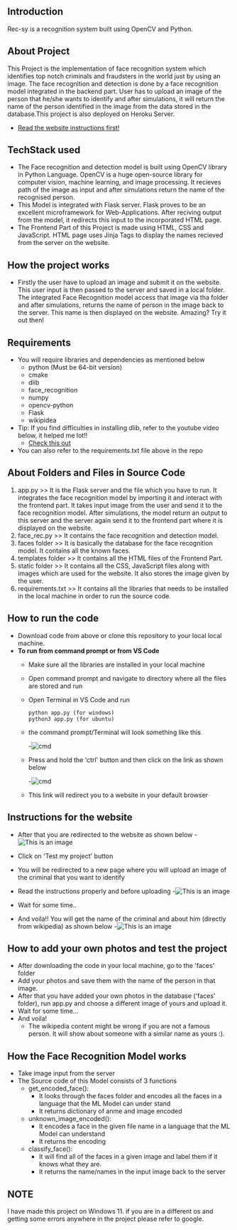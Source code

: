 ## Introduction
Rec-sy is a recognition system built using OpenCV and Python. 

## About Project
This Project is the implementation of face recognition system which identifies top notch criminals and fraudsters in the world just by using an image. The face recognition and detection is done by a face recognition model integrated in the backend part. User has to upload an image of the person that he/she wants to identify and after simulations, it will return the name of the person identified in the image from the data stored in the database.This project is also deployed on Heroku Server. 
- [Read the website instructions first!](https://github.com/Anushka-bot/Rec-sy#instructions-for-the-website)
## TechStack used
   - The Face recognition and detection model is built using OpenCV library in Python Language. OpenCV is a huge open-source library for computer vision, machine learning, and image processing. It recieves path of the image as input and after simulations return the name of the recognised person.
   - This Model is integrated with Flask server. Flask proves to be an excellent microframework for Web-Applications. After reciving output from the model, it redirects this input to the incorporated HTML page.
   - The Frontend Part of this Project is made using HTML, CSS and JavaScript. HTML page uses Jinja Tags to display the names recieved from the server on the website.

## How the project works
   - Firstly the user have to upload an image and submit it on the website. This user input is then passed to the server and saved in a local folder. The integrated Face Recognition model access that image via tha folder and after simulations, returns the name of person in the image back to the server. This name is then displayed on the website. Amazing? Try it out then!

## Requirements
  - You will require libraries and dependencies as mentioned below
    - python (Must be 64-bit version)
    - cmake
    - dlib
    - face_recognition
    - numpy
    - opencv-python
    - Flask
    - wikipidea
   - Tip: If you find difficulties in installing dlib, refer to the youtube video below, it helped me lot!!
     - [Check this out](https://www.youtube.com/watch?v=xaDJ5xnc8dc) 
   - You can also refer to the requirements.txt file above in the repo
 
## About Folders and Files in Source Code
1. app.py >> It is the Flask server and the file which you have to run. It integrates the face recognition model by importing it and interact with the frontend part. It takes input image from the user and send it to the face recognition model. After simulations, the model return an output to this server and the server again send it to the frontend part where it is displayed on the website.
2. face_rec.py >> It contains the face recognition and detection model.
3. faces folder >> It is basically the database for the face recognition model. It contains all the known faces. 
4. templates folder >> It contains all the HTML files of the Frontend Part.
5. static folder >> It contains all the CSS, JavaScript files along with images which are used for the website. It also stores the image given by the user.
6. requirements.txt >> It contains all the libraries that needs to be installed in the local machine in order to run the source code.

## How to run the code
   - Download code from above or clone this repository to your local local machine.
   - **To run from command prompt or from VS Code**
     - Make sure all the libraries are installed in your local machine
     - Open command prompt and navigate to directory where all the files are stored and run
     - Open Terminal in VS Code and run
       ```
       python app.py (for windows)
       python3 app.py (for ubuntu)
       ```
     - the command prompt/Terminal will look something like this
     
       -![cmd](https://user-images.githubusercontent.com/75663460/170492042-9863efb1-456e-4282-8308-151bea7ecae4.png) 
       
     - Press and hold the 'ctrl' button and then click on the link as shown below

       -![cmd](https://user-images.githubusercontent.com/75663460/170533252-41f15bb3-9967-4dd2-8eef-0682350e1267.png)
     - This link will redirect you to a website in your default browser
 ## Instructions for the website
  - After that you are redirected to the website as shown below
    -![This is an image](https://user-images.githubusercontent.com/75663460/170486947-aa94ffe7-0762-48f6-9bdb-60b65603e224.png) 
    
 - Click on 'Test my project' button
 - You will be redirected to a new page where you will upload an image of the criminal that you want to identify
 - Read the instructions properly and before uploading
   -![This is an image](https://user-images.githubusercontent.com/75663460/170487732-2e3f3118-6698-455a-9782-29403b50ba8d.png)
 - Wait for some time..
 - And voila!! You will get the name of the criminal and about him (directly from wikipedia) as shown below
   -![This is an image](https://user-images.githubusercontent.com/75663460/170531464-bdd027db-fee3-497a-9c8c-973625434f9e.png)

## How to add your own photos and test the project
   - After downloading the code in your local machine, go to the 'faces' folder
   - Add your photos and save them with the name of the person in that image.
   - After that you have added your own photos in the database ('faces' folder), run app.py and choose a different image of yours and upload it.
   - Wait for some time...
   - And voila! 
     - The wikipedia content might be wrong if you are not a famous person. It will show about someone with a similar name as yours :).
## How the Face Recognition Model works
   - Take image input from the server 
   - The Source code of this Model consists of 3 functions
     - get_encoded_face(): 
       - It looks through the faces folder and encodes all the faces in a language that the ML Model can under stand
       - It returns dictionary of anme and image encoded
      - unknown_image_encoded():
        - It encodes a face in the given file name in a language that the ML Model can understand
        - It returns the encoding
       - classify_face():
         - It will find all of the faces in a given image and label them if it knows what they are.
         - It returns the name/names in the input image back to the server

## NOTE
I have made this project on Windows 11. if you are in a different os and getting some errors anywhere in the project please refer to google.
